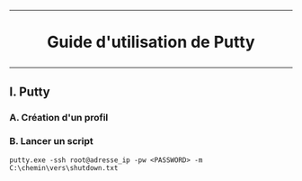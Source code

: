---------------------------------------------------------------------------------------------------------------------------------------------------------------------------------------------------
# <p align='center'> Guide d'utilisation de Putty </p>
---------------------------------------------------------------------------------------------------------------------------------------------------------------------------------------------------
## I. Putty
### A. Création d'un profil
### B. Lancer un script
```
putty.exe -ssh root@adresse_ip -pw <PASSWORD> -m C:\chemin\vers\shutdown.txt
```

